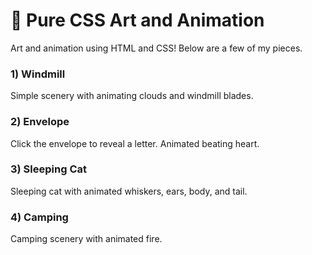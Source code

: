 # 🎨 Pure CSS Art and Animation

Art and animation using HTML and CSS! Below are a few of my pieces.

### 1) Windmill
Simple scenery with animating clouds and windmill blades.

### 2) Envelope
Click the envelope to reveal a letter. Animated beating heart.

### 3) Sleeping Cat
Sleeping cat with animated whiskers, ears, body, and tail.

### 4) Camping
Camping scenery with animated fire.
